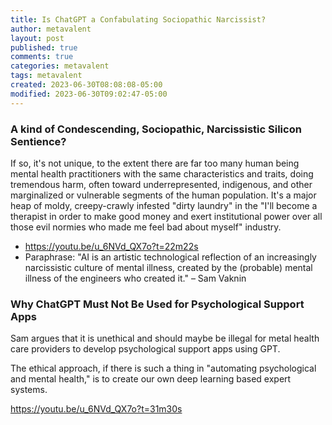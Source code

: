 ```yaml
---
title: Is ChatGPT a Confabulating Sociopathic Narcissist?
author: metavalent
layout: post
published: true
comments: true
categories: metavalent
tags: metavalent
created: 2023-06-30T08:08:08-05:00
modified: 2023-06-30T09:02:47-05:00
---
```


### A kind of Condescending, Sociopathic, Narcissistic Silicon Sentience?

If so, it's not unique, to the extent there are far too many human being mental health practitioners with the same characteristics and traits, doing tremendous harm, often toward underrepresented, indigenous, and other marginalized or vulnerable segments of the human population. It's a major heap of moldy, creepy-crawly infested "dirty laundry" in the "I'll become a therapist in order to make good money and exert institutional power over all those evil normies who made me feel bad about myself" industry.

* https://youtu.be/u_6NVd_QX7o?t=22m22s
* Paraphrase: "AI is an artistic technological reflection of an increasingly narcissistic culture of mental illness, created by the (probable) mental illness of the engineers who created it." – Sam Vaknin

### Why ChatGPT Must Not Be Used for Psychological Support Apps

Sam argues that it is unethical and should maybe be illegal for metal health care providers to develop psychological support apps using GPT. 

The ethical approach, if there is such a thing in "automating psychological and mental health," is to create our own deep learning based expert systems.

https://youtu.be/u_6NVd_QX7o?t=31m30s

